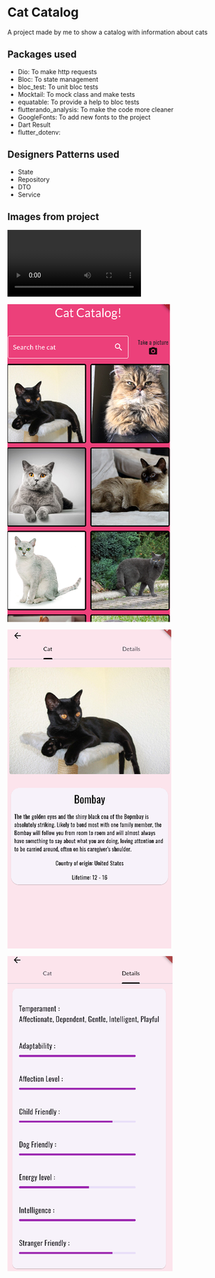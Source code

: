 # Cat Catalog

A project made by me to show a catalog with information about cats

## Packages used

- Dio: To make http requests
- Bloc: To state management
- bloc_test: To unit bloc tests 
- Mocktail: To mock class and make tests
- equatable: To provide a help to bloc tests
- flutterando_analysis: To make the code more cleaner
- GoogleFonts: To add new fonts to the project
- Dart Result
- flutter_dotenv:

## Designers Patterns used 
- State 
- Repository 
- DTO
- Service

## Images from project
<video controls src="Recording 2024-10-01 001412.mp4" title="Title"></video>

![image](<Screenshot 2024-10-01 000357.png>)

![image2](<Screenshot 2024-10-01 000510.png>)


![image3](<Screenshot 2024-10-01 000541.png>)